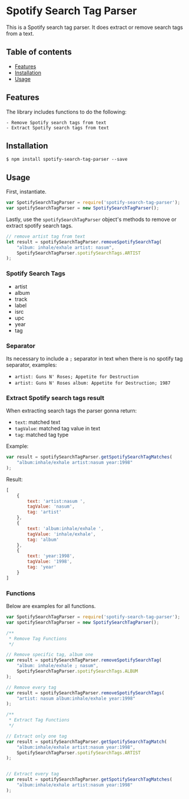 # Spotify Search Tag Parser

This is a Spotify search tag parser. It does extract or remove search tags from a text.

## Table of contents

* [Features](#features)
* [Installation](#installation)
* [Usage](#usage)

## Features

The library includes functions to do the following:

    - Remove Spotify search tags from text
    - Extract Spotify search tags from text

## Installation

    $ npm install spotify-search-tag-parser --save

## Usage

First, instantiate.

```javascript
var SpotifySearchTagParser = require('spotify-search-tag-parser');
var spotifySearchTagParser = new SpotifySearchTagParser();
```

Lastly, use the `spotifySearchTagParser` object's methods to remove or extract spotify search tags.

```javascript
// remove artist tag from text
let result = spotifySearchTagParser.removeSpotifySearchTag(
    "album: inhale/exhale artist: nasum",
    SpotifySearchTagParser.spotifySearchTags.ARTIST
);
```

### Spotify Search Tags

 - artist
 - album
 - track
 - label
 - isrc
 - upc
 - year
 - tag

### Separator

Its necessary to include a `;` separator in text when there is no spotify tag separator, examples:

- `artist: Guns N' Roses; Appetite for Destruction`
- `artist: Guns N' Roses album: Appetite for Destruction; 1987`

### Extract Spotify search tags result

When extracting search tags the parser gonna return:

- `text`: matched text
- `tagValue`: matched tag value in text
- `tag`: matched tag type 

Example:

```javascript
var result = spotifySearchTagParser.getSpotifySearchTagMatches(
    "album:inhale/exhale artist:nasum year:1998"
);
```

Result:

```javascript
[
    { 
        text: 'artist:nasum ',
        tagValue: 'nasum',
        tag: 'artist'
    },
    {
        text: 'album:inhale/exhale ',
        tagValue: 'inhale/exhale',
        tag: 'album'
    },
    {
        text: 'year:1998',
        tagValue: '1998',
        tag: 'year'
    }
]
``` 

### Functions 

Below are examples for all functions.

```javascript
var SpotifySearchTagParser = require('spotify-search-tag-parser');
var spotifySearchTagParser = new SpotifySearchTagParser();

/**
 * Remove Tag Functions
 */

// Remove specific tag, album one
var result = spotifySearchTagParser.removeSpotifySearchTag(
    "album: inhale/exhale ; nasum",
    SpotifySearchTagParser.spotifySearchTags.ALBUM
);

// Remove every tag
var result = spotifySearchTagParser.removeSpotifySearchTags(
    "artist: nasum album:inhale/exhale year:1998"
);

/**
 * Extract Tag Functions
 */

// Extract only one tag 
var result = spotifySearchTagParser.getSpotifySearchTagMatch(
    "album:inhale/exhale artist:nasum year:1998",
    SpotifySearchTagParser.spotifySearchTags.ARTIST
);


// Extract every tag 
var result = spotifySearchTagParser.getSpotifySearchTagMatches(
    "album:inhale/exhale artist:nasum year:1998"
);

```